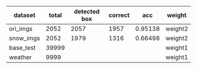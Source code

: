 



|   dataset  |  total  | detected box | correct |   acc   |   weight   |
|    ----    |  ----   |    ----      |   ----  |   ----  |    ----    |
|  ori_imgs  |  2052   |     2057     |  1957   | 0.95138 |   weight2  |
| snow_imgs  |  2052   |     1979     |  1316   | 0.66498 |   weight2  |
| base_test  | 39999   |         |    |  |   weight1  |
|  weather   | 9999    |         |     |  |   weight1  |



